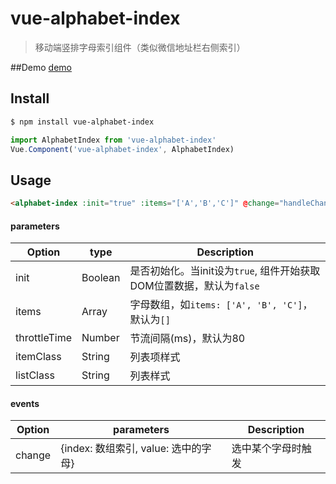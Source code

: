 # vue-alphabet-index

> 移动端竖排字母索引组件（类似微信地址栏右侧索引）

##Demo
[demo](https://deswan.github.io/vue-alphabet-index/)

## Install
```bash
$ npm install vue-alphabet-index
```

```js
import AlphabetIndex from 'vue-alphabet-index'
Vue.Component('vue-alphabet-index', AlphabetIndex)
```

## Usage


```html
<alphabet-index :init="true" :items="['A','B','C']" @change="handleChange"></alphabet-index>
```

#### parameters

| Option | type | Description |
| ------ | ----------- | ----------- |
| init   | Boolean     | 是否初始化。当init设为`true`, 组件开始获取DOM位置数据，默认为`false` |
| items | Array<String>     | 字母数组，如`items: ['A', 'B', 'C']`，默认为`[]` |
| throttleTime    | Number     | 节流间隔(ms)，默认为80 |
| itemClass    | String     | 列表项样式 |
| listClass    | String     | 列表样式 |

#### events

| Option | parameters | Description |
| ------ | ----------- | ----------- |
| change   | {index: 数组索引, value: 选中的字母} | 选中某个字母时触发 |

